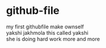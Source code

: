 # github-file
my first githubfile make ownself <br>
yakshi jakhmola this called yakshi<br>
she is doing hard work more and more
